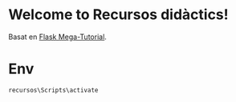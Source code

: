# Welcome to Recursos didàctics!

Basat en [Flask Mega-Tutorial](https://blog.miguelgrinberg.com/post/the-flask-mega-tutorial-part-i-hello-world). 

# Env
```
recursos\Scripts\activate
```

